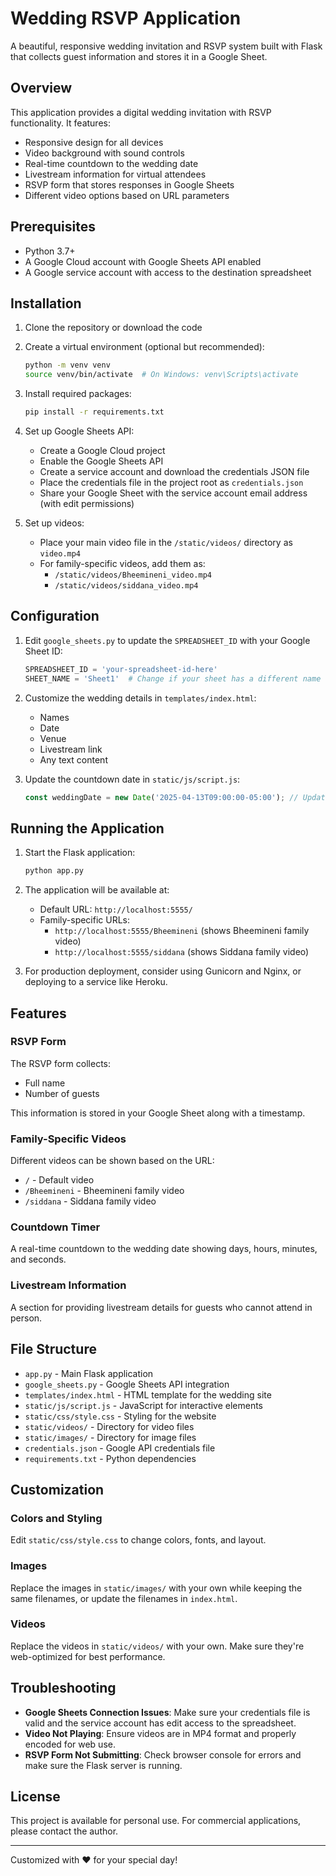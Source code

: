 # Wedding RSVP Application

A beautiful, responsive wedding invitation and RSVP system built with Flask that collects guest information and stores it in a Google Sheet.

## Overview

This application provides a digital wedding invitation with RSVP functionality. It features:

- Responsive design for all devices
- Video background with sound controls
- Real-time countdown to the wedding date
- Livestream information for virtual attendees
- RSVP form that stores responses in Google Sheets
- Different video options based on URL parameters

## Prerequisites

- Python 3.7+
- A Google Cloud account with Google Sheets API enabled
- A Google service account with access to the destination spreadsheet

## Installation

1. Clone the repository or download the code

2. Create a virtual environment (optional but recommended):
   ```bash
   python -m venv venv
   source venv/bin/activate  # On Windows: venv\Scripts\activate
   ```

3. Install required packages:
   ```bash
   pip install -r requirements.txt
   ```

4. Set up Google Sheets API:
   - Create a Google Cloud project
   - Enable the Google Sheets API
   - Create a service account and download the credentials JSON file
   - Place the credentials file in the project root as `credentials.json`
   - Share your Google Sheet with the service account email address (with edit permissions)

5. Set up videos:
   - Place your main video file in the `/static/videos/` directory as `video.mp4`
   - For family-specific videos, add them as:
     - `/static/videos/Bheemineni_video.mp4`
     - `/static/videos/siddana_video.mp4`

## Configuration

1. Edit `google_sheets.py` to update the `SPREADSHEET_ID` with your Google Sheet ID:
   ```python
   SPREADSHEET_ID = 'your-spreadsheet-id-here'
   SHEET_NAME = 'Sheet1'  # Change if your sheet has a different name
   ```

2. Customize the wedding details in `templates/index.html`:
   - Names
   - Date
   - Venue
   - Livestream link
   - Any text content

3. Update the countdown date in `static/js/script.js`:
   ```javascript
   const weddingDate = new Date('2025-04-13T09:00:00-05:00'); // Update with your date/time
   ```

## Running the Application

1. Start the Flask application:
   ```bash
   python app.py
   ```

2. The application will be available at:
   - Default URL: `http://localhost:5555/` 
   - Family-specific URLs:
     - `http://localhost:5555/Bheemineni` (shows Bheemineni family video)
     - `http://localhost:5555/siddana` (shows Siddana family video)

3. For production deployment, consider using Gunicorn and Nginx, or deploying to a service like Heroku.

## Features

### RSVP Form
The RSVP form collects:
- Full name
- Number of guests

This information is stored in your Google Sheet along with a timestamp.

### Family-Specific Videos
Different videos can be shown based on the URL:
- `/` - Default video
- `/Bheemineni` - Bheemineni family video
- `/siddana` - Siddana family video

### Countdown Timer
A real-time countdown to the wedding date showing days, hours, minutes, and seconds.

### Livestream Information
A section for providing livestream details for guests who cannot attend in person.

## File Structure

- `app.py` - Main Flask application
- `google_sheets.py` - Google Sheets API integration
- `templates/index.html` - HTML template for the wedding site
- `static/js/script.js` - JavaScript for interactive elements
- `static/css/style.css` - Styling for the website
- `static/videos/` - Directory for video files
- `static/images/` - Directory for image files
- `credentials.json` - Google API credentials file
- `requirements.txt` - Python dependencies

## Customization

### Colors and Styling
Edit `static/css/style.css` to change colors, fonts, and layout.

### Images
Replace the images in `static/images/` with your own while keeping the same filenames, or update the filenames in `index.html`.

### Videos
Replace the videos in `static/videos/` with your own. Make sure they're web-optimized for best performance.

## Troubleshooting

- **Google Sheets Connection Issues**: Make sure your credentials file is valid and the service account has edit access to the spreadsheet.
- **Video Not Playing**: Ensure videos are in MP4 format and properly encoded for web use.
- **RSVP Form Not Submitting**: Check browser console for errors and make sure the Flask server is running.

## License

This project is available for personal use. For commercial applications, please contact the author.

---

Customized with ❤️ for your special day!